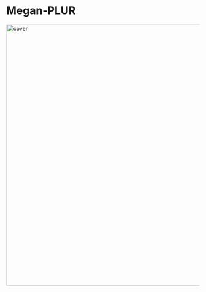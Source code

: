 # Megan-PLUR
<img width="682" alt="cover" src="https://user-images.githubusercontent.com/10698943/224615106-8d2ae8bd-471d-4ddc-b899-9cae4b56b76c.png">
